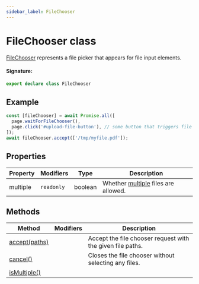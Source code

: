 ```yaml
---
sidebar_label: FileChooser
---
```


# FileChooser class

[FileChooser](./puppeteer.filechooser.md) represents a file picker that appears for file input elements.

#### Signature:

```typescript
export declare class FileChooser
```

## Example

```ts
const [fileChooser] = await Promise.all([
  page.waitForFileChooser(),
  page.click('#upload-file-button'), // some button that triggers file selection
]);
await fileChooser.accept(['/tmp/myfile.pdf']);
```

## Properties

| Property | Modifiers             | Type    | Description                                                                                                               |
| -------- | --------------------- | ------- | ------------------------------------------------------------------------------------------------------------------------- |
| multiple | <code>readonly</code> | boolean | Whether [multiple](https://developer.mozilla.org/en-US/docs/Web/HTML/Element/input/file#attr-multiple) files are allowed. |

## Methods

| Method                                                | Modifiers | Description                                                |
| ----------------------------------------------------- | --------- | ---------------------------------------------------------- |
| [accept(paths)](./puppeteer.filechooser.accept.md)    |           | Accept the file chooser request with the given file paths. |
| [cancel()](./puppeteer.filechooser.cancel.md)         |           | Closes the file chooser without selecting any files.       |
| [isMultiple()](./puppeteer.filechooser.ismultiple.md) |           |                                                            |
